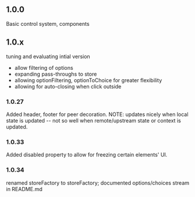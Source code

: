 ## 1.0.0

Basic control system, components

## 1.0.x

tuning and evaluating intial version

* allow filtering of options
* expanding pass-throughs to store
* allowing optionFiltering, optionToChoice for greater
  flexibility
* allowing for auto-closing when click outside

### 1.0.27

Added header, footer for peer decoration. NOTE: updates nicely
when local state is updated -- not so well when remote/upstream state or context
is updated. 

### 1.0.33 

Added disabled property to allow for freezing certain elements' UI. 

### 1.0.34

renamed storeFactory to storeFactory; documented options/choices stream in README.md
